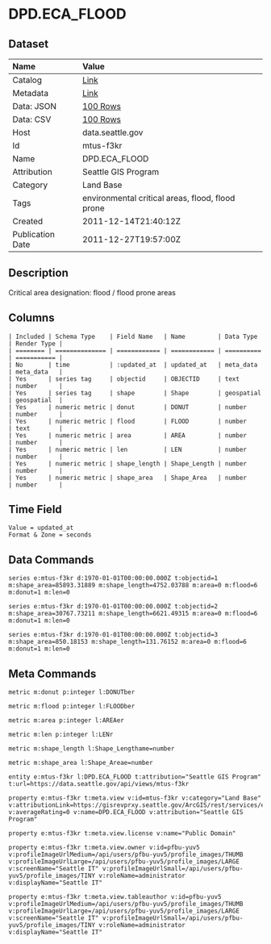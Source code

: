 # DPD.ECA_FLOOD

## Dataset

| Name | Value |
| :--- | :---- |
| Catalog | [Link](https://catalog.data.gov/dataset/dpd-eca-flood-bb2cd) |
| Metadata | [Link](https://data.seattle.gov/api/views/mtus-f3kr) |
| Data: JSON | [100 Rows](https://data.seattle.gov/api/views/mtus-f3kr/rows.json?max_rows=100) |
| Data: CSV | [100 Rows](https://data.seattle.gov/api/views/mtus-f3kr/rows.csv?max_rows=100) |
| Host | data.seattle.gov |
| Id | mtus-f3kr |
| Name | DPD.ECA_FLOOD |
| Attribution | Seattle GIS Program |
| Category | Land Base |
| Tags | environmental critical areas, flood, flood prone |
| Created | 2011-12-14T21:40:12Z |
| Publication Date | 2011-12-27T19:57:00Z |

## Description

Critical area designation: flood / flood prone areas

## Columns

```ls
| Included | Schema Type    | Field Name   | Name         | Data Type  | Render Type |
| ======== | ============== | ============ | ============ | ========== | =========== |
| No       | time           | :updated_at  | updated_at   | meta_data  | meta_data   |
| Yes      | series tag     | objectid     | OBJECTID     | text       | number      |
| Yes      | series tag     | shape        | Shape        | geospatial | geospatial  |
| Yes      | numeric metric | donut        | DONUT        | number     | number      |
| Yes      | numeric metric | flood        | FLOOD        | number     | text        |
| Yes      | numeric metric | area         | AREA         | number     | number      |
| Yes      | numeric metric | len          | LEN          | number     | number      |
| Yes      | numeric metric | shape_length | Shape_Length | number     | number      |
| Yes      | numeric metric | shape_area   | Shape_Area   | number     | number      |
```

## Time Field

```ls
Value = updated_at
Format & Zone = seconds
```

## Data Commands

```ls
series e:mtus-f3kr d:1970-01-01T00:00:00.000Z t:objectid=1 m:shape_area=85893.31889 m:shape_length=4752.03788 m:area=0 m:flood=6 m:donut=1 m:len=0

series e:mtus-f3kr d:1970-01-01T00:00:00.000Z t:objectid=2 m:shape_area=30767.73211 m:shape_length=6621.49315 m:area=0 m:flood=6 m:donut=1 m:len=0

series e:mtus-f3kr d:1970-01-01T00:00:00.000Z t:objectid=3 m:shape_area=850.18153 m:shape_length=131.76152 m:area=0 m:flood=6 m:donut=1 m:len=0
```

## Meta Commands

```ls
metric m:donut p:integer l:DONUTber

metric m:flood p:integer l:FLOODber

metric m:area p:integer l:AREAer

metric m:len p:integer l:LENr

metric m:shape_length l:Shape_Lengthame=number

metric m:shape_area l:Shape_Areae=number

entity e:mtus-f3kr l:DPD.ECA_FLOOD t:attribution="Seattle GIS Program" t:url=https://data.seattle.gov/api/views/mtus-f3kr

property e:mtus-f3kr t:meta.view v:id=mtus-f3kr v:category="Land Base" v:attributionLink=https://gisrevprxy.seattle.gov/ArcGIS/rest/services/ext/WM_CityGISLayers/MapServer/19 v:averageRating=0 v:name=DPD.ECA_FLOOD v:attribution="Seattle GIS Program"

property e:mtus-f3kr t:meta.view.license v:name="Public Domain"

property e:mtus-f3kr t:meta.view.owner v:id=pfbu-yuv5 v:profileImageUrlMedium=/api/users/pfbu-yuv5/profile_images/THUMB v:profileImageUrlLarge=/api/users/pfbu-yuv5/profile_images/LARGE v:screenName="Seattle IT" v:profileImageUrlSmall=/api/users/pfbu-yuv5/profile_images/TINY v:roleName=administrator v:displayName="Seattle IT"

property e:mtus-f3kr t:meta.view.tableauthor v:id=pfbu-yuv5 v:profileImageUrlMedium=/api/users/pfbu-yuv5/profile_images/THUMB v:profileImageUrlLarge=/api/users/pfbu-yuv5/profile_images/LARGE v:screenName="Seattle IT" v:profileImageUrlSmall=/api/users/pfbu-yuv5/profile_images/TINY v:roleName=administrator v:displayName="Seattle IT"
```